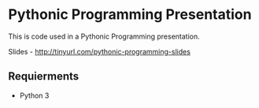 # Pythonic Programming Presentation
This is code used in a Pythonic Programming presentation.

Slides - http://tinyurl.com/pythonic-programming-slides
## Requierments
- Python 3
